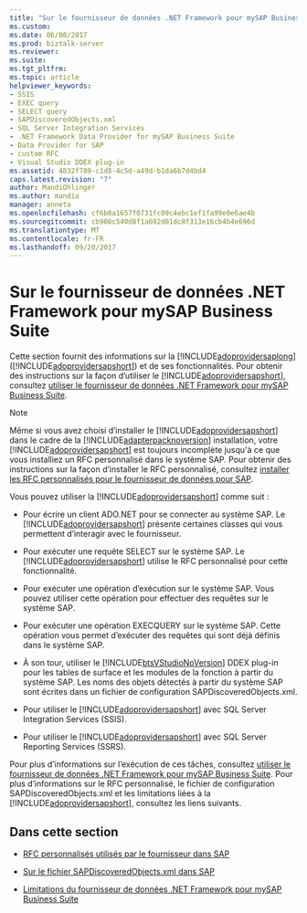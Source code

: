 ```yaml
---
title: "Sur le fournisseur de données .NET Framework pour mySAP Business Suite | Documents Microsoft"
ms.custom: 
ms.date: 06/08/2017
ms.prod: biztalk-server
ms.reviewer: 
ms.suite: 
ms.tgt_pltfrm: 
ms.topic: article
helpviewer_keywords:
- SSIS
- EXEC query
- SELECT query
- SAPDiscoveredObjects.xml
- SQL Server Integration Services
- .NET Framework Data Provider for mySAP Business Suite
- Data Provider for SAP
- custom RFC
- Visual Studio DDEX plug-in
ms.assetid: 4832f789-c1d8-4c5d-a49d-b1da6b7d4bd4
caps.latest.revision: "7"
author: MandiOhlinger
ms.author: mandia
manager: anneta
ms.openlocfilehash: cf6b8a1657f0731fc09c4ebc1ef1fa99e0e6ae4b
ms.sourcegitcommit: cb908c540d8f1a692d01dc8f313e16cb4b4e696d
ms.translationtype: MT
ms.contentlocale: fr-FR
ms.lasthandoff: 09/20/2017
---
```

# <a name="about-the-net-framework-data-provider-for-mysap-business-suite"></a>Sur le fournisseur de données .NET Framework pour mySAP Business Suite
Cette section fournit des informations sur la [!INCLUDE[adoprovidersaplong](../../includes/adoprovidersaplong-md.md)] ([!INCLUDE[adoprovidersapshort](../../includes/adoprovidersapshort-md.md)]) et de ses fonctionnalités. Pour obtenir des instructions sur la façon d’utiliser le [!INCLUDE[adoprovidersapshort](../../includes/adoprovidersapshort-md.md)], consultez [utiliser le fournisseur de données .NET Framework pour mySAP Business Suite](../../adapters-and-accelerators/adapter-sap/use-the-net-framework-data-provider-for-mysap-business-suite.md).  
  
> [!NOTE]
>  Même si vous avez choisi d’installer le [!INCLUDE[adoprovidersapshort](../../includes/adoprovidersapshort-md.md)] dans le cadre de la [!INCLUDE[adapterpacknoversion](../../includes/adapterpacknoversion-md.md)] installation, votre [!INCLUDE[adoprovidersapshort](../../includes/adoprovidersapshort-md.md)] est toujours incomplète jusqu'à ce que vous installiez un RFC personnalisé dans le système SAP. Pour obtenir des instructions sur la façon d’installer le RFC personnalisé, consultez [installer les RFC personnalisés pour le fournisseur de données pour SAP](../../adapters-and-accelerators/adapter-sap/install-custom-rfcs-for-the-data-provider-for-sap.md).  
  
 Vous pouvez utiliser la [!INCLUDE[adoprovidersapshort](../../includes/adoprovidersapshort-md.md)] comme suit :  
  
-   Pour écrire un client ADO.NET pour se connecter au système SAP. Le [!INCLUDE[adoprovidersapshort](../../includes/adoprovidersapshort-md.md)] présente certaines classes qui vous permettent d’interagir avec le fournisseur.  
  
-   Pour exécuter une requête SELECT sur le système SAP. Le [!INCLUDE[adoprovidersapshort](../../includes/adoprovidersapshort-md.md)] utilise le RFC personnalisé pour cette fonctionnalité.  
  
-   Pour exécuter une opération d’exécution sur le système SAP. Vous pouvez utiliser cette opération pour effectuer des requêtes sur le système SAP.  
  
-   Pour exécuter une opération EXECQUERY sur le système SAP. Cette opération vous permet d’exécuter des requêtes qui sont déjà définis dans le système SAP.  
  
-   À son tour, utiliser le [!INCLUDE[btsVStudioNoVersion](../../includes/btsvstudionoversion-md.md)] DDEX plug-in pour les tables de surface et les modules de la fonction à partir du système SAP. Les noms des objets détectés à partir du système SAP sont écrites dans un fichier de configuration SAPDiscoveredObjects.xml.  
  
-   Pour utiliser le [!INCLUDE[adoprovidersapshort](../../includes/adoprovidersapshort-md.md)] avec SQL Server Integration Services (SSIS).  
  
-   Pour utiliser le [!INCLUDE[adoprovidersapshort](../../includes/adoprovidersapshort-md.md)] avec SQL Server Reporting Services (SSRS).  
  
 Pour plus d’informations sur l’exécution de ces tâches, consultez [utiliser le fournisseur de données .NET Framework pour mySAP Business Suite](../../adapters-and-accelerators/adapter-sap/use-the-net-framework-data-provider-for-mysap-business-suite.md). Pour plus d’informations sur le RFC personnalisé, le fichier de configuration SAPDiscoveredObjects.xml et les limitations liées à la [!INCLUDE[adoprovidersapshort](../../includes/adoprovidersapshort-md.md)], consultez les liens suivants.  
  
## <a name="in-this-section"></a>Dans cette section  
  
-   [RFC personnalisés utilisés par le fournisseur dans SAP](../../adapters-and-accelerators/adapter-sap/custom-rfcs-used-by-the-provider-in-sap.md)  
  
-   [Sur le fichier SAPDiscoveredObjects.xml dans SAP](../../adapters-and-accelerators/adapter-sap/about-the-sapdiscoveredobjects-xml-file-in-sap.md)  
  
-   [Limitations du fournisseur de données .NET Framework pour mySAP Business Suite](../../adapters-and-accelerators/adapter-sap/limitations-of-the-net-framework-data-provider-for-mysap-business-suite.md)